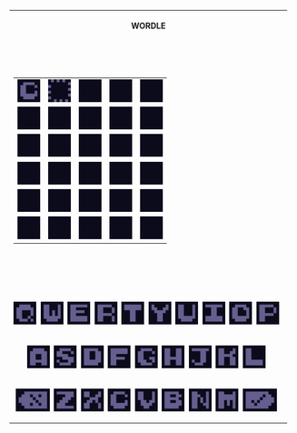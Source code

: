 <!--START_SECTION:wreadle--><!--VAR:wreadle_state=0gi70h300000000000g-->

<p align="center">
<table>
<tr><th><p align="center">

WORDLE

</p></th></tr>
<tr><td><p align="center">

<br/>

</p></td></tr>
<tr><td><p align="center">

|      |      |      |      |      |
| ---- | ---- | ---- | ---- | ---- |
|<img height="40px" src="https://raw.githubusercontent.com/aryan02420/wordle/main/public/images/c0.png" />|<img height="40px" src="https://raw.githubusercontent.com/aryan02420/wordle/main/public/images/cursor.png" />|<img height="40px" src="https://raw.githubusercontent.com/aryan02420/wordle/main/public/images/blank.png" />|<img height="40px" src="https://raw.githubusercontent.com/aryan02420/wordle/main/public/images/blank.png" />|<img height="40px" src="https://raw.githubusercontent.com/aryan02420/wordle/main/public/images/blank.png" />|
|<img height="40px" src="https://raw.githubusercontent.com/aryan02420/wordle/main/public/images/blank.png" />|<img height="40px" src="https://raw.githubusercontent.com/aryan02420/wordle/main/public/images/blank.png" />|<img height="40px" src="https://raw.githubusercontent.com/aryan02420/wordle/main/public/images/blank.png" />|<img height="40px" src="https://raw.githubusercontent.com/aryan02420/wordle/main/public/images/blank.png" />|<img height="40px" src="https://raw.githubusercontent.com/aryan02420/wordle/main/public/images/blank.png" />|
|<img height="40px" src="https://raw.githubusercontent.com/aryan02420/wordle/main/public/images/blank.png" />|<img height="40px" src="https://raw.githubusercontent.com/aryan02420/wordle/main/public/images/blank.png" />|<img height="40px" src="https://raw.githubusercontent.com/aryan02420/wordle/main/public/images/blank.png" />|<img height="40px" src="https://raw.githubusercontent.com/aryan02420/wordle/main/public/images/blank.png" />|<img height="40px" src="https://raw.githubusercontent.com/aryan02420/wordle/main/public/images/blank.png" />|
|<img height="40px" src="https://raw.githubusercontent.com/aryan02420/wordle/main/public/images/blank.png" />|<img height="40px" src="https://raw.githubusercontent.com/aryan02420/wordle/main/public/images/blank.png" />|<img height="40px" src="https://raw.githubusercontent.com/aryan02420/wordle/main/public/images/blank.png" />|<img height="40px" src="https://raw.githubusercontent.com/aryan02420/wordle/main/public/images/blank.png" />|<img height="40px" src="https://raw.githubusercontent.com/aryan02420/wordle/main/public/images/blank.png" />|
|<img height="40px" src="https://raw.githubusercontent.com/aryan02420/wordle/main/public/images/blank.png" />|<img height="40px" src="https://raw.githubusercontent.com/aryan02420/wordle/main/public/images/blank.png" />|<img height="40px" src="https://raw.githubusercontent.com/aryan02420/wordle/main/public/images/blank.png" />|<img height="40px" src="https://raw.githubusercontent.com/aryan02420/wordle/main/public/images/blank.png" />|<img height="40px" src="https://raw.githubusercontent.com/aryan02420/wordle/main/public/images/blank.png" />|
|<img height="40px" src="https://raw.githubusercontent.com/aryan02420/wordle/main/public/images/blank.png" />|<img height="40px" src="https://raw.githubusercontent.com/aryan02420/wordle/main/public/images/blank.png" />|<img height="40px" src="https://raw.githubusercontent.com/aryan02420/wordle/main/public/images/blank.png" />|<img height="40px" src="https://raw.githubusercontent.com/aryan02420/wordle/main/public/images/blank.png" />|<img height="40px" src="https://raw.githubusercontent.com/aryan02420/wordle/main/public/images/blank.png" />|


</p></td></tr>
<tr><td><p align="center"></p></td></tr>
<tr><td><p align="center">

<br/>

</p></td></tr>
<tr><td><p align="center"><a href="/dispatch/aryan02420/wordle/wordle/00i70h300000000000//q"><img height="40px" src="https://raw.githubusercontent.com/aryan02420/wordle/main/public/images/q0.png" /></a> &nbsp;<a href="/dispatch/aryan02420/wordle/wordle/00i70h300000000000//w"><img height="40px" src="https://raw.githubusercontent.com/aryan02420/wordle/main/public/images/w0.png" /></a> &nbsp;<a href="/dispatch/aryan02420/wordle/wordle/00i70h300000000000//e"><img height="40px" src="https://raw.githubusercontent.com/aryan02420/wordle/main/public/images/e0.png" /></a> &nbsp;<a href="/dispatch/aryan02420/wordle/wordle/00i70h300000000000//r"><img height="40px" src="https://raw.githubusercontent.com/aryan02420/wordle/main/public/images/r0.png" /></a> &nbsp;<a href="/dispatch/aryan02420/wordle/wordle/00i70h300000000000//t"><img height="40px" src="https://raw.githubusercontent.com/aryan02420/wordle/main/public/images/t0.png" /></a> &nbsp;<a href="/dispatch/aryan02420/wordle/wordle/00i70h300000000000//y"><img height="40px" src="https://raw.githubusercontent.com/aryan02420/wordle/main/public/images/y0.png" /></a> &nbsp;<a href="/dispatch/aryan02420/wordle/wordle/00i70h300000000000//u"><img height="40px" src="https://raw.githubusercontent.com/aryan02420/wordle/main/public/images/u0.png" /></a> &nbsp;<a href="/dispatch/aryan02420/wordle/wordle/00i70h300000000000//i"><img height="40px" src="https://raw.githubusercontent.com/aryan02420/wordle/main/public/images/i0.png" /></a> &nbsp;<a href="/dispatch/aryan02420/wordle/wordle/00i70h300000000000//o"><img height="40px" src="https://raw.githubusercontent.com/aryan02420/wordle/main/public/images/o0.png" /></a> &nbsp;<a href="/dispatch/aryan02420/wordle/wordle/00i70h300000000000//p"><img height="40px" src="https://raw.githubusercontent.com/aryan02420/wordle/main/public/images/p0.png" /></a> &nbsp;</p></td></tr>
<tr><td><p align="center"><a href="/dispatch/aryan02420/wordle/wordle/00i70h300000000000//a"><img height="40px" src="https://raw.githubusercontent.com/aryan02420/wordle/main/public/images/a0.png" /></a> &nbsp;<a href="/dispatch/aryan02420/wordle/wordle/00i70h300000000000//s"><img height="40px" src="https://raw.githubusercontent.com/aryan02420/wordle/main/public/images/s0.png" /></a> &nbsp;<a href="/dispatch/aryan02420/wordle/wordle/00i70h300000000000//d"><img height="40px" src="https://raw.githubusercontent.com/aryan02420/wordle/main/public/images/d0.png" /></a> &nbsp;<a href="/dispatch/aryan02420/wordle/wordle/00i70h300000000000//f"><img height="40px" src="https://raw.githubusercontent.com/aryan02420/wordle/main/public/images/f0.png" /></a> &nbsp;<a href="/dispatch/aryan02420/wordle/wordle/00i70h300000000000//g"><img height="40px" src="https://raw.githubusercontent.com/aryan02420/wordle/main/public/images/g0.png" /></a> &nbsp;<a href="/dispatch/aryan02420/wordle/wordle/00i70h300000000000//h"><img height="40px" src="https://raw.githubusercontent.com/aryan02420/wordle/main/public/images/h0.png" /></a> &nbsp;<a href="/dispatch/aryan02420/wordle/wordle/00i70h300000000000//j"><img height="40px" src="https://raw.githubusercontent.com/aryan02420/wordle/main/public/images/j0.png" /></a> &nbsp;<a href="/dispatch/aryan02420/wordle/wordle/00i70h300000000000//k"><img height="40px" src="https://raw.githubusercontent.com/aryan02420/wordle/main/public/images/k0.png" /></a> &nbsp;<a href="/dispatch/aryan02420/wordle/wordle/00i70h300000000000//l"><img height="40px" src="https://raw.githubusercontent.com/aryan02420/wordle/main/public/images/l0.png" /></a> &nbsp;</p></td></tr>
<tr><td><p align="center"><a href="/dispatch/aryan02420/wordle/wordle/00i70h300000000000//bksp"><img height="40px" src="https://raw.githubusercontent.com/aryan02420/wordle/main/public/images/bksp.png" /></a> &nbsp;<a href="/dispatch/aryan02420/wordle/wordle/00i70h300000000000//z"><img height="40px" src="https://raw.githubusercontent.com/aryan02420/wordle/main/public/images/z0.png" /></a> &nbsp;<a href="/dispatch/aryan02420/wordle/wordle/00i70h300000000000//x"><img height="40px" src="https://raw.githubusercontent.com/aryan02420/wordle/main/public/images/x0.png" /></a> &nbsp;<a href="/dispatch/aryan02420/wordle/wordle/00i70h300000000000//c"><img height="40px" src="https://raw.githubusercontent.com/aryan02420/wordle/main/public/images/c0.png" /></a> &nbsp;<a href="/dispatch/aryan02420/wordle/wordle/00i70h300000000000//v"><img height="40px" src="https://raw.githubusercontent.com/aryan02420/wordle/main/public/images/v0.png" /></a> &nbsp;<a href="/dispatch/aryan02420/wordle/wordle/00i70h300000000000//b"><img height="40px" src="https://raw.githubusercontent.com/aryan02420/wordle/main/public/images/b0.png" /></a> &nbsp;<a href="/dispatch/aryan02420/wordle/wordle/00i70h300000000000//n"><img height="40px" src="https://raw.githubusercontent.com/aryan02420/wordle/main/public/images/n0.png" /></a> &nbsp;<a href="/dispatch/aryan02420/wordle/wordle/00i70h300000000000//m"><img height="40px" src="https://raw.githubusercontent.com/aryan02420/wordle/main/public/images/m0.png" /></a> &nbsp;<a href="/dispatch/aryan02420/wordle/wordle/00i70h300000000000//enter"><img height="40px" src="https://raw.githubusercontent.com/aryan02420/wordle/main/public/images/enter.png" /></a> &nbsp;</p></td></tr>
</table>
</p>

<!--END_SECTION:wreadle-->

